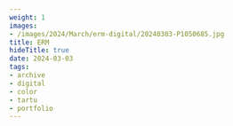 ```yaml
---
weight: 1
images:
- /images/2024/March/erm-digital/20240303-P1050685.jpg
title: ERM
hideTitle: true
date: 2024-03-03
tags:
- archive
- digital
- color
- tartu
- portfolio
---
```

